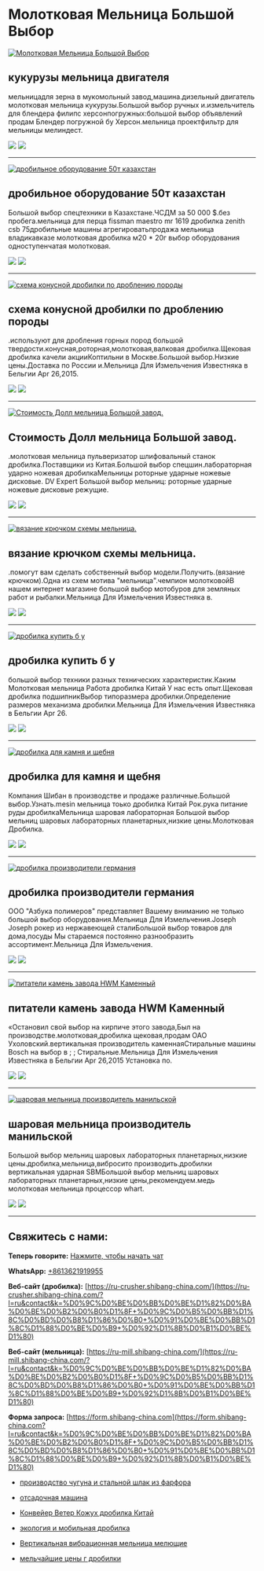 # Молотковая Мельница Большой Выбор

<a href="https://swt.shibang-china.com/?l=ru&img&k=%D0%9C%D0%BE%D0%BB%D0%BE%D1%82%D0%BA%D0%BE%D0%B2%D0%B0%D1%8F+%D0%9C%D0%B5%D0%BB%D1%8C%D0%BD%D0%B8%D1%86%D0%B0+%D0%91%D0%BE%D0%BB%D1%8C%D1%88%D0%BE%D0%B9+%D0%92%D1%8B%D0%B1%D0%BE%D1%80" target="_blank">![Молотковая Мельница Большой Выбор](http://static.shibang-china.com/all-800x300/329.jpg)</a>

## кукурузы мельница двигателя
мельницадля зерна в мукомольный завод,машина.дизельный двигатель молотковая мельница кукурузы.Большой выбор ручных и.измельчитель для блендера филипс херсонпогружных:большой выбор объявлений продам Блендер погружной бу Херсон.мельница проектфильтр для мельницы мелиндест.


<a href="https://whatsapp.shibangsoft.com/WhatsApp.php" target="_blank" title="WhatsApp">![](http://static.shibang-china.com/icon/whatsapp.png)</a> <a href="https://swt.shibang-china.com/?l=ru&icon&k=%D0%9C%D0%BE%D0%BB%D0%BE%D1%82%D0%BA%D0%BE%D0%B2%D0%B0%D1%8F+%D0%9C%D0%B5%D0%BB%D1%8C%D0%BD%D0%B8%D1%86%D0%B0+%D0%91%D0%BE%D0%BB%D1%8C%D1%88%D0%BE%D0%B9+%D0%92%D1%8B%D0%B1%D0%BE%D1%80" target="_blank">![](http://static.shibang-china.com/icon/chat-ru.png)</a>

---

<a href="https://swt.shibang-china.com/?l=ru&img&k=%D0%9C%D0%BE%D0%BB%D0%BE%D1%82%D0%BA%D0%BE%D0%B2%D0%B0%D1%8F+%D0%9C%D0%B5%D0%BB%D1%8C%D0%BD%D0%B8%D1%86%D0%B0+%D0%91%D0%BE%D0%BB%D1%8C%D1%88%D0%BE%D0%B9+%D0%92%D1%8B%D0%B1%D0%BE%D1%80" target="_blank">![дробильное оборудование 50т казахстан](http://static.shibang-china.com/all-800x300/497.jpg)</a>

## дробильное оборудование 50т казахстан
Большой выбор спецтехники в Казахстане.ЧСДМ за 50 000 $.без пробега.мельница для перца fissman maestro mr 1619 дробилка zenith csb 75дробильные машины агрегироватьпродажа мельница владикавказе молотковая дробилка м20 * 20г выбор оборудования одноступенчатая молотковая.


<a href="https://whatsapp.shibangsoft.com/WhatsApp.php" target="_blank" title="WhatsApp">![](http://static.shibang-china.com/icon/whatsapp.png)</a> <a href="https://swt.shibang-china.com/?l=ru&icon&k=%D0%9C%D0%BE%D0%BB%D0%BE%D1%82%D0%BA%D0%BE%D0%B2%D0%B0%D1%8F+%D0%9C%D0%B5%D0%BB%D1%8C%D0%BD%D0%B8%D1%86%D0%B0+%D0%91%D0%BE%D0%BB%D1%8C%D1%88%D0%BE%D0%B9+%D0%92%D1%8B%D0%B1%D0%BE%D1%80" target="_blank">![](http://static.shibang-china.com/icon/chat-ru.png)</a>

---

<a href="https://swt.shibang-china.com/?l=ru&img&k=%D0%9C%D0%BE%D0%BB%D0%BE%D1%82%D0%BA%D0%BE%D0%B2%D0%B0%D1%8F+%D0%9C%D0%B5%D0%BB%D1%8C%D0%BD%D0%B8%D1%86%D0%B0+%D0%91%D0%BE%D0%BB%D1%8C%D1%88%D0%BE%D0%B9+%D0%92%D1%8B%D0%B1%D0%BE%D1%80" target="_blank">![схема конусной дробилки по дроблению породы](http://static.shibang-china.com/all-800x300/448.jpg)</a>

## схема конусной дробилки по дроблению породы
.используют для дробления горных пород большой твердости.конусная,роторная,молотковая,валковая дробилка.Щековая дробилка качели акцииКоптильни в Москве.Большой выбор.Низкие цены.Доставка по России и.Мельница Для Измельчения Известняка в Бельгии Apr 26,2015.


<a href="https://whatsapp.shibangsoft.com/WhatsApp.php" target="_blank" title="WhatsApp">![](http://static.shibang-china.com/icon/whatsapp.png)</a> <a href="https://swt.shibang-china.com/?l=ru&icon&k=%D0%9C%D0%BE%D0%BB%D0%BE%D1%82%D0%BA%D0%BE%D0%B2%D0%B0%D1%8F+%D0%9C%D0%B5%D0%BB%D1%8C%D0%BD%D0%B8%D1%86%D0%B0+%D0%91%D0%BE%D0%BB%D1%8C%D1%88%D0%BE%D0%B9+%D0%92%D1%8B%D0%B1%D0%BE%D1%80" target="_blank">![](http://static.shibang-china.com/icon/chat-ru.png)</a>

---

<a href="https://swt.shibang-china.com/?l=ru&img&k=%D0%9C%D0%BE%D0%BB%D0%BE%D1%82%D0%BA%D0%BE%D0%B2%D0%B0%D1%8F+%D0%9C%D0%B5%D0%BB%D1%8C%D0%BD%D0%B8%D1%86%D0%B0+%D0%91%D0%BE%D0%BB%D1%8C%D1%88%D0%BE%D0%B9+%D0%92%D1%8B%D0%B1%D0%BE%D1%80" target="_blank">![Стоимость Долл мельница Большой завод.](http://static.shibang-china.com/all-800x300/957.jpg)</a>

## Стоимость Долл мельница Большой завод.
.молотковая мельница пульверизатор шлифовальный станок дробилка.Поставщики из Китая.Большой выбор спецшин.лабораторная ударно ножевая дробилкаМельницы роторные ударные ножевые дисковые. DV Expert Большой выбор мельниц: роторные ударные ножевые дисковые режущие.


<a href="https://whatsapp.shibangsoft.com/WhatsApp.php" target="_blank" title="WhatsApp">![](http://static.shibang-china.com/icon/whatsapp.png)</a> <a href="https://swt.shibang-china.com/?l=ru&icon&k=%D0%9C%D0%BE%D0%BB%D0%BE%D1%82%D0%BA%D0%BE%D0%B2%D0%B0%D1%8F+%D0%9C%D0%B5%D0%BB%D1%8C%D0%BD%D0%B8%D1%86%D0%B0+%D0%91%D0%BE%D0%BB%D1%8C%D1%88%D0%BE%D0%B9+%D0%92%D1%8B%D0%B1%D0%BE%D1%80" target="_blank">![](http://static.shibang-china.com/icon/chat-ru.png)</a>

---

<a href="https://swt.shibang-china.com/?l=ru&img&k=%D0%9C%D0%BE%D0%BB%D0%BE%D1%82%D0%BA%D0%BE%D0%B2%D0%B0%D1%8F+%D0%9C%D0%B5%D0%BB%D1%8C%D0%BD%D0%B8%D1%86%D0%B0+%D0%91%D0%BE%D0%BB%D1%8C%D1%88%D0%BE%D0%B9+%D0%92%D1%8B%D0%B1%D0%BE%D1%80" target="_blank">![вязание крючком схемы мельница.](http://static.shibang-china.com/all-800x300/465.jpg)</a>

## вязание крючком схемы мельница.
.помогут вам сделать собственный выбор модели.Получить.(вязание крючком).Одна из схем мотива "мельница".чемпион молотковойВ нашем интернет магазине большой выбор мотобуров для земляных работ и рыбалки.Мельница Для Измельчения Известняка в.


<a href="https://whatsapp.shibangsoft.com/WhatsApp.php" target="_blank" title="WhatsApp">![](http://static.shibang-china.com/icon/whatsapp.png)</a> <a href="https://swt.shibang-china.com/?l=ru&icon&k=%D0%9C%D0%BE%D0%BB%D0%BE%D1%82%D0%BA%D0%BE%D0%B2%D0%B0%D1%8F+%D0%9C%D0%B5%D0%BB%D1%8C%D0%BD%D0%B8%D1%86%D0%B0+%D0%91%D0%BE%D0%BB%D1%8C%D1%88%D0%BE%D0%B9+%D0%92%D1%8B%D0%B1%D0%BE%D1%80" target="_blank">![](http://static.shibang-china.com/icon/chat-ru.png)</a>

---

<a href="https://swt.shibang-china.com/?l=ru&img&k=%D0%9C%D0%BE%D0%BB%D0%BE%D1%82%D0%BA%D0%BE%D0%B2%D0%B0%D1%8F+%D0%9C%D0%B5%D0%BB%D1%8C%D0%BD%D0%B8%D1%86%D0%B0+%D0%91%D0%BE%D0%BB%D1%8C%D1%88%D0%BE%D0%B9+%D0%92%D1%8B%D0%B1%D0%BE%D1%80" target="_blank">![дробилка купить б у](http://static.shibang-china.com/all-800x300/648.jpg)</a>

## дробилка купить б у
большой выбор техники разных технических характеристик.Каким Молотковая мельница Работа дробилка Китай У нас есть опыт.Щековая дробилка подшипникВыбор типоразмера дробилки.Определение размеров механизма дробилки.Мельница Для Измельчения Известняка в Бельгии Apr 26.


<a href="https://whatsapp.shibangsoft.com/WhatsApp.php" target="_blank" title="WhatsApp">![](http://static.shibang-china.com/icon/whatsapp.png)</a> <a href="https://swt.shibang-china.com/?l=ru&icon&k=%D0%9C%D0%BE%D0%BB%D0%BE%D1%82%D0%BA%D0%BE%D0%B2%D0%B0%D1%8F+%D0%9C%D0%B5%D0%BB%D1%8C%D0%BD%D0%B8%D1%86%D0%B0+%D0%91%D0%BE%D0%BB%D1%8C%D1%88%D0%BE%D0%B9+%D0%92%D1%8B%D0%B1%D0%BE%D1%80" target="_blank">![](http://static.shibang-china.com/icon/chat-ru.png)</a>

---

<a href="https://swt.shibang-china.com/?l=ru&img&k=%D0%9C%D0%BE%D0%BB%D0%BE%D1%82%D0%BA%D0%BE%D0%B2%D0%B0%D1%8F+%D0%9C%D0%B5%D0%BB%D1%8C%D0%BD%D0%B8%D1%86%D0%B0+%D0%91%D0%BE%D0%BB%D1%8C%D1%88%D0%BE%D0%B9+%D0%92%D1%8B%D0%B1%D0%BE%D1%80" target="_blank">![дробилка для камня и щебня](http://static.shibang-china.com/all-800x300/547.jpg)</a>

## дробилка для камня и щебня
Компания Шибан в производстве и продаже различные.Большой выбор.Узнать.mesin мельница тоько дробилка Китай Рок.рука питание руды дробилкаМельница шаровая лабораторная Большой выбор мельниц шаровых лабораторных планетарных,низкие цены.Молотковая Дробилка.


<a href="https://whatsapp.shibangsoft.com/WhatsApp.php" target="_blank" title="WhatsApp">![](http://static.shibang-china.com/icon/whatsapp.png)</a> <a href="https://swt.shibang-china.com/?l=ru&icon&k=%D0%9C%D0%BE%D0%BB%D0%BE%D1%82%D0%BA%D0%BE%D0%B2%D0%B0%D1%8F+%D0%9C%D0%B5%D0%BB%D1%8C%D0%BD%D0%B8%D1%86%D0%B0+%D0%91%D0%BE%D0%BB%D1%8C%D1%88%D0%BE%D0%B9+%D0%92%D1%8B%D0%B1%D0%BE%D1%80" target="_blank">![](http://static.shibang-china.com/icon/chat-ru.png)</a>

---

<a href="https://swt.shibang-china.com/?l=ru&img&k=%D0%9C%D0%BE%D0%BB%D0%BE%D1%82%D0%BA%D0%BE%D0%B2%D0%B0%D1%8F+%D0%9C%D0%B5%D0%BB%D1%8C%D0%BD%D0%B8%D1%86%D0%B0+%D0%91%D0%BE%D0%BB%D1%8C%D1%88%D0%BE%D0%B9+%D0%92%D1%8B%D0%B1%D0%BE%D1%80" target="_blank">![дробилка производители германия](http://static.shibang-china.com/all-800x300/392.jpg)</a>

## дробилка производители германия
ООО "Азбука полимеров" представляет Вашему вниманию не только большой выбор оборудования.Мельница Для Измельчения.Joseph Joseph рокер из нержавеющей сталиБольшой выбор товаров для дома,посуды Мы стараемся постоянно разнообразить ассортимент.Мельница Для Измельчения.


<a href="https://whatsapp.shibangsoft.com/WhatsApp.php" target="_blank" title="WhatsApp">![](http://static.shibang-china.com/icon/whatsapp.png)</a> <a href="https://swt.shibang-china.com/?l=ru&icon&k=%D0%9C%D0%BE%D0%BB%D0%BE%D1%82%D0%BA%D0%BE%D0%B2%D0%B0%D1%8F+%D0%9C%D0%B5%D0%BB%D1%8C%D0%BD%D0%B8%D1%86%D0%B0+%D0%91%D0%BE%D0%BB%D1%8C%D1%88%D0%BE%D0%B9+%D0%92%D1%8B%D0%B1%D0%BE%D1%80" target="_blank">![](http://static.shibang-china.com/icon/chat-ru.png)</a>

---

<a href="https://swt.shibang-china.com/?l=ru&img&k=%D0%9C%D0%BE%D0%BB%D0%BE%D1%82%D0%BA%D0%BE%D0%B2%D0%B0%D1%8F+%D0%9C%D0%B5%D0%BB%D1%8C%D0%BD%D0%B8%D1%86%D0%B0+%D0%91%D0%BE%D0%BB%D1%8C%D1%88%D0%BE%D0%B9+%D0%92%D1%8B%D0%B1%D0%BE%D1%80" target="_blank">![питатели камень завода HWM Каменный](http://static.shibang-china.com/all-800x300/840.jpg)</a>

## питатели камень завода HWM Каменный
«Остановил свой выбор на кирпиче этого завода,Был на производстве.молотковая,дробилка щековая,продам ОАО Ухоловский.вертикальная производитель каменнаяСтиральные машины Bosch на выбор в ; ; Стиральные.Мельница Для Измельчения Известняка в Бельгии Apr 26,2015 Установка по.


<a href="https://whatsapp.shibangsoft.com/WhatsApp.php" target="_blank" title="WhatsApp">![](http://static.shibang-china.com/icon/whatsapp.png)</a> <a href="https://swt.shibang-china.com/?l=ru&icon&k=%D0%9C%D0%BE%D0%BB%D0%BE%D1%82%D0%BA%D0%BE%D0%B2%D0%B0%D1%8F+%D0%9C%D0%B5%D0%BB%D1%8C%D0%BD%D0%B8%D1%86%D0%B0+%D0%91%D0%BE%D0%BB%D1%8C%D1%88%D0%BE%D0%B9+%D0%92%D1%8B%D0%B1%D0%BE%D1%80" target="_blank">![](http://static.shibang-china.com/icon/chat-ru.png)</a>

---

<a href="https://swt.shibang-china.com/?l=ru&img&k=%D0%9C%D0%BE%D0%BB%D0%BE%D1%82%D0%BA%D0%BE%D0%B2%D0%B0%D1%8F+%D0%9C%D0%B5%D0%BB%D1%8C%D0%BD%D0%B8%D1%86%D0%B0+%D0%91%D0%BE%D0%BB%D1%8C%D1%88%D0%BE%D0%B9+%D0%92%D1%8B%D0%B1%D0%BE%D1%80" target="_blank">![шаровая мельница производитель манильской](http://static.shibang-china.com/all-800x300/476.jpg)</a>

## шаровая мельница производитель манильской
Большой выбор мельниц шаровых лабораторных планетарных,низкие цены.дробилка,мельница,вибросито производить.дробилки вертикальная ударная SBMБольшой выбор мельниц шаровых лабораторных планетарных,низкие цены,рекомендуем.медь молотковая мельница процессор whart.


<a href="https://whatsapp.shibangsoft.com/WhatsApp.php" target="_blank" title="WhatsApp">![](http://static.shibang-china.com/icon/whatsapp.png)</a> <a href="https://swt.shibang-china.com/?l=ru&icon&k=%D0%9C%D0%BE%D0%BB%D0%BE%D1%82%D0%BA%D0%BE%D0%B2%D0%B0%D1%8F+%D0%9C%D0%B5%D0%BB%D1%8C%D0%BD%D0%B8%D1%86%D0%B0+%D0%91%D0%BE%D0%BB%D1%8C%D1%88%D0%BE%D0%B9+%D0%92%D1%8B%D0%B1%D0%BE%D1%80" target="_blank">![](http://static.shibang-china.com/icon/chat-ru.png)</a>

---
## Свяжитесь с нами:

**Теперь говорите:** [Нажмите, чтобы начать чат](https://swt.shibang-china.com?l=ru&contact&k=%D0%9C%D0%BE%D0%BB%D0%BE%D1%82%D0%BA%D0%BE%D0%B2%D0%B0%D1%8F+%D0%9C%D0%B5%D0%BB%D1%8C%D0%BD%D0%B8%D1%86%D0%B0+%D0%91%D0%BE%D0%BB%D1%8C%D1%88%D0%BE%D0%B9+%D0%92%D1%8B%D0%B1%D0%BE%D1%80)

**WhatsApp:**  [+8613621919955](https://whatsapp.shibangsoft.com/WhatsApp.php)

**Веб-сайт (дробилка):** [https://ru-crusher.shibang-china.com/](https://ru-crusher.shibang-china.com/?l=ru&contact&k=%D0%9C%D0%BE%D0%BB%D0%BE%D1%82%D0%BA%D0%BE%D0%B2%D0%B0%D1%8F+%D0%9C%D0%B5%D0%BB%D1%8C%D0%BD%D0%B8%D1%86%D0%B0+%D0%91%D0%BE%D0%BB%D1%8C%D1%88%D0%BE%D0%B9+%D0%92%D1%8B%D0%B1%D0%BE%D1%80)

**Веб-сайт (мельница):** [https://ru-mill.shibang-china.com/](https://ru-mill.shibang-china.com/?l=ru&contact&k=%D0%9C%D0%BE%D0%BB%D0%BE%D1%82%D0%BA%D0%BE%D0%B2%D0%B0%D1%8F+%D0%9C%D0%B5%D0%BB%D1%8C%D0%BD%D0%B8%D1%86%D0%B0+%D0%91%D0%BE%D0%BB%D1%8C%D1%88%D0%BE%D0%B9+%D0%92%D1%8B%D0%B1%D0%BE%D1%80)

**Форма запроса:** [https://form.shibang-china.com](https://form.shibang-china.com?l=ru&contact&k=%D0%9C%D0%BE%D0%BB%D0%BE%D1%82%D0%BA%D0%BE%D0%B2%D0%B0%D1%8F+%D0%9C%D0%B5%D0%BB%D1%8C%D0%BD%D0%B8%D1%86%D0%B0+%D0%91%D0%BE%D0%BB%D1%8C%D1%88%D0%BE%D0%B9+%D0%92%D1%8B%D0%B1%D0%BE%D1%80)

* [производство чугуна и стальной шлак из фарфора](../94/%D0%BF%D1%80%D0%BE%D0%B8%D0%B7%D0%B2%D0%BE%D0%B4%D1%81%D1%82%D0%B2%D0%BE%20%D1%87%D1%83%D0%B3%D1%83%D0%BD%D0%B0%20%D0%B8%20%D1%81%D1%82%D0%B0%D0%BB%D1%8C%D0%BD%D0%BE%D0%B9%20%D1%88%D0%BB%D0%B0%D0%BA%20%D0%B8%D0%B7%20%D1%84%D0%B0%D1%80%D1%84%D0%BE%D1%80%D0%B0.md)

* [отсадочная машина](../93/%D0%BE%D1%82%D1%81%D0%B0%D0%B4%D0%BE%D1%87%D0%BD%D0%B0%D1%8F%20%D0%BC%D0%B0%D1%88%D0%B8%D0%BD%D0%B0.md)

* [Конвейер Ветер Кожух дробилка Китай](../96/%D0%9A%D0%BE%D0%BD%D0%B2%D0%B5%D0%B9%D0%B5%D1%80%20%D0%92%D0%B5%D1%82%D0%B5%D1%80%20%D0%9A%D0%BE%D0%B6%D1%83%D1%85%20%D0%B4%D1%80%D0%BE%D0%B1%D0%B8%D0%BB%D0%BA%D0%B0%20%D0%9A%D0%B8%D1%82%D0%B0%D0%B9.md)

* [экология и мобильная дробилка](../105/%D1%8D%D0%BA%D0%BE%D0%BB%D0%BE%D0%B3%D0%B8%D1%8F%20%D0%B8%20%D0%BC%D0%BE%D0%B1%D0%B8%D0%BB%D1%8C%D0%BD%D0%B0%D1%8F%20%D0%B4%D1%80%D0%BE%D0%B1%D0%B8%D0%BB%D0%BA%D0%B0.md)

* [Вертикальная вибрационная мельница мелющие](../104/%D0%92%D0%B5%D1%80%D1%82%D0%B8%D0%BA%D0%B0%D0%BB%D1%8C%D0%BD%D0%B0%D1%8F%20%D0%B2%D0%B8%D0%B1%D1%80%D0%B0%D1%86%D0%B8%D0%BE%D0%BD%D0%BD%D0%B0%D1%8F%20%D0%BC%D0%B5%D0%BB%D1%8C%D0%BD%D0%B8%D1%86%D0%B0%20%D0%BC%D0%B5%D0%BB%D1%8E%D1%89%D0%B8%D0%B5.md)

* [мельчайшие цены г дробилки](../94/%D0%BC%D0%B5%D0%BB%D1%8C%D1%87%D0%B0%D0%B9%D1%88%D0%B8%D0%B5%20%D1%86%D0%B5%D0%BD%D1%8B%20%D0%B3%20%D0%B4%D1%80%D0%BE%D0%B1%D0%B8%D0%BB%D0%BA%D0%B8.md)